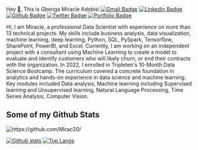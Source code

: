  Hey 👋, This is Gbenga Miracle Adebisi
[![Gmail Badge](https://img.shields.io/badge/-adebisigbenga50@gmail.com-c14438?style=flat&logo=Gmail&logoColor=white&link=mailto:adebisigbenga50@gmail.com)](mailto:adebisigbenga50@gmail.com) 
[![Linkedin Badge](https://img.shields.io/badge/-https://www.linkedin.com/in/gbengam-adebisi-b8ab88123/-0072b1?style=flat&logo=Linkedin&logoColor=white&link=https://www.linkedin.com/in/https://www.linkedin.com/in/gbengam-adebisi-b8ab88123//)](https://www.linkedin.com/in/https://www.linkedin.com/in/gbengam-adebisi-b8ab88123//) [![Github Badge](https://img.shields.io/badge/-https://github.com/Mirac20/-grey?style=flat&logo=github&logoColor=white&link=https://github.com/https://github.com/Mirac20//)](https://www.github.com/https://github.com/Mirac20//) [![Twitter Badge](https://img.shields.io/badge/-AdebisiEzer241-00acee?style=flat&logo=twitter&logoColor=white&link=https://twitter.com/AdebisiEzer241/)](https://www.twitter.com/AdebisiEzer241/) [![Portfolio Badge](https://img.shields.io/badge/portfolio-web-blue?style=flat&link=https://www.notion.so/Gbenga-Miracle-Adebisi-f0152098f0324e44946a7d04144e3172/)](https://www.notion.so/Gbenga-Miracle-Adebisi-f0152098f0324e44946a7d04144e3172/) <p align='left'>Hi, I am Miracle, a professional Data Scientist with experience on more than 13 technical projects. My skills include business analysis, data visualization, machine learning, deep learning, Python, SQL, PySpark, Tensorflow, SharePoint, PowerBI, and Excel. Currently, I am working on an independent project with a consultant using Machine Learning to create a model to evaluate and identify customers who will likely churn, or end their contracts with the organization. In 2022, I enrolled in Tripleten's 10-Month Data Science Bootcamp. The curriculum covered a concrete foundation in analytics and hands-on experience in data science and machine learning. Key modules included Data analysis, Machine learning including Supervised learning and Unsupervised learning, Natural Language Processing, Time Series Analysis, Computer Vision.</p>
## Some of my Github Stats
<p align=left> <img src=https://komarev.com/ghpvc/?username=https://github.com/Mirac20/ alt=https://github.com/Mirac20/ /> </p>

[![Github stats](https://github-readme-stats.vercel.app/api?username=https://github.com/Mirac20/&show_icons=true&include_all_commits=true)](https://github.com/https://github.com/Mirac20//github-readme-stats)
[![Top Langs](https://github-readme-stats.vercel.app/api/top-langs/?username=https://github.com/Mirac20/&layout=compact)](https://github.com/https://github.com/Mirac20//github-readme-stats)


<!--
**Mirac20/Mirac20** is a ✨ _special_ ✨ repository because its `README.md` (this file) appears on your GitHub profile.
Some facts about me:

- 🔭 I’m currently working on External Projects
- 🌱 I’m currently learning Software Engineering to know how to deploy my projects
- 👯 I’m looking to collaborate on Software Engineering Projects.
- 🤔 I’m looking for help with landing a new job
- 💬 Ask me about the projects that I have done for clarity
- 📫 How to reach me: adebisigbenga50@gmail.com
- 😄 Pronouns: He/Him
- ⚡ Fun fact: I Play the Piano Professionally
-->
